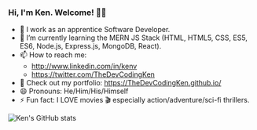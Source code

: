 ### Hi, I'm Ken. Welcome! 👋🏾

- 🔭 I work as an apprentice Software Developer.
- 🌱 I’m currently learning the MERN JS Stack (HTML, HTML5, CSS, ES5, ES6, Node.js, Express.js, MongoDB, React). 
- 📫 How to reach me:
  * http://www.linkedin.com/in/kenv
  * https://twitter.com/TheDevCodingKen
- 👀 Check out my portfolio: https://TheDevCodingKen.github.io/  
- 😄 Pronouns: He/Him/His/Himself
- ⚡ Fun fact: I LOVE movies 🎬 especially action/adventure/sci-fi thrillers.

![Ken's GitHub stats](https://github-readme-stats.vercel.app/api?username=TheDevCodingKen&theme=algolia&show_icons=true)
